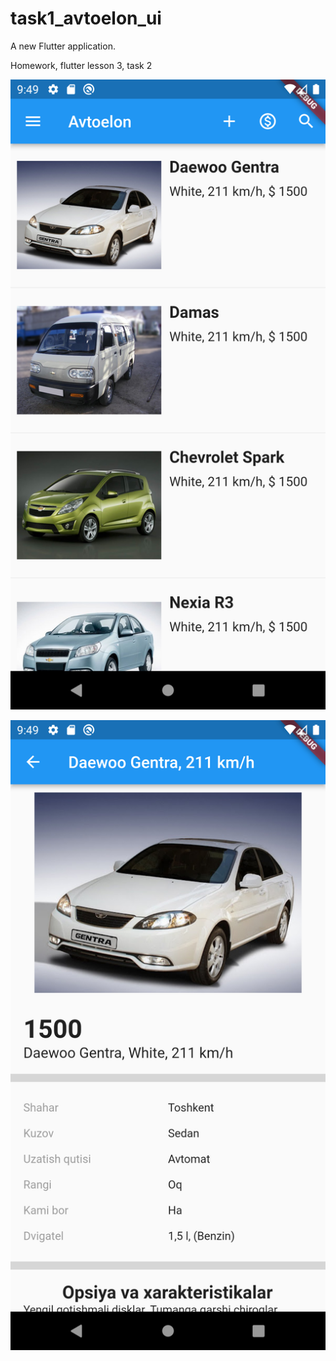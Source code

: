 # task1_avtoelon_ui

A new Flutter application.

Homework, flutter lesson 3, task 2


![](screen11.png)

![](screen22.png)
